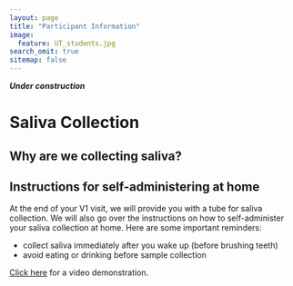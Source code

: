 ```yaml
---
layout: page
title: "Participant Information"
image:
  feature: UT_students.jpg
search_omit: true
sitemap: false
---
```


***Under construction***

# Saliva Collection

## Why are we collecting saliva?

## Instructions for self-administering at home

At the end of your V1 visit, we will provide you with a tube for saliva collection. We will also go over the instructions on how to self-administer your saliva collection at home. Here are some important reminders:

- collect saliva immediately after you wake up (before brushing teeth) 
- avoid eating or drinking before sample collection

[Click here](https://www.youtube.com/watch?v=8-AxSDHLbBE) for a video demonstration.

